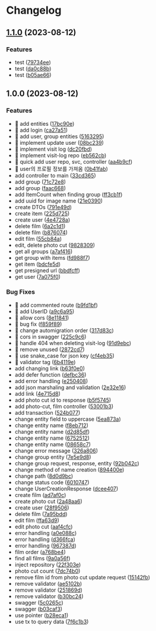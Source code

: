 # Changelog

## [1.1.0](https://github.com/Nexters/pinterest/compare/v1.0.0...v1.1.0) (2023-08-12)


### Features

* test ([79734ee](https://github.com/Nexters/pinterest/commit/79734ee57d15a710da970eea0802b09dcee47520))
* test ([da0c88b](https://github.com/Nexters/pinterest/commit/da0c88bc5e1b36595b8781d41dc71ee6bda8f5fa))
* test ([b05ae66](https://github.com/Nexters/pinterest/commit/b05ae6679a23b293bea57a8cf732ecf816b98e07))

## 1.0.0 (2023-08-12)


### Features

* 🎸 add entities ([17bc90e](https://github.com/Nexters/pinterest/commit/17bc90e3069c96c46e8928bb4d10515fce93b36c))
* 🎸 add login ([ca27a51](https://github.com/Nexters/pinterest/commit/ca27a5117e54e5bde3f30377657a408e7331eb96))
* 🎸 add user, group entities ([5163295](https://github.com/Nexters/pinterest/commit/516329549afde5e3f9b9261418d8ecad8d9f95b3))
* 🎸 implement update user ([08bc239](https://github.com/Nexters/pinterest/commit/08bc239dcffc7c069046dd3bb06a2b623f111f20))
* 🎸 implement visit log ([dc20fbd](https://github.com/Nexters/pinterest/commit/dc20fbd38c19ca4bc27383d70cda8b77c5d470fa))
* 🎸 implement visit-log repo ([eb562cb](https://github.com/Nexters/pinterest/commit/eb562cb37b1cf319e523c4045339a327f0d7a4fe))
* 🎸 quick add user repo, svc, controller ([aa4b9cf](https://github.com/Nexters/pinterest/commit/aa4b9cffdd76c3d74d4b85ec0983aea227114186))
* 🎸 user의 프로필 정보를 가져옴 ([0b41fab](https://github.com/Nexters/pinterest/commit/0b41fab7cb4b22749f51bfc04a5b761ef25c0fed))
* add controller to main ([33cd365](https://github.com/Nexters/pinterest/commit/33cd365f26052f817a1cf6370b5773d19c95cbfe))
* add group ([71c72e8](https://github.com/Nexters/pinterest/commit/71c72e8d4029e1d8d7a6c9f607f6adee841a8a3d))
* add group ([faac668](https://github.com/Nexters/pinterest/commit/faac6685a5d8c8fba279641308e2bc7d8b8d5115))
* add ItemCount when finding group ([ff3cb1f](https://github.com/Nexters/pinterest/commit/ff3cb1f5177acf57cb7207d4cd042afada9fa0ba))
* add uuid for image name ([21e0390](https://github.com/Nexters/pinterest/commit/21e0390719aae52dfc82e3aa74b891aa2a1d5361))
* create DTOs ([791e49d](https://github.com/Nexters/pinterest/commit/791e49d24e88c3a4734c120c7d26371148578c31))
* create item ([225d725](https://github.com/Nexters/pinterest/commit/225d725306e8849b7abbd78683013ca43c26e10f))
* create user ([4e4728a](https://github.com/Nexters/pinterest/commit/4e4728a8470e3c9097b777f7dace0bbabcad7e10))
* delete film ([6a2c1d1](https://github.com/Nexters/pinterest/commit/6a2c1d177f6302a191d9acb0c26badda122e6327))
* delete film ([b876074](https://github.com/Nexters/pinterest/commit/b876074f34231cdf58062662dc9fa3596578ec8c))
* edit film ([55cb84a](https://github.com/Nexters/pinterest/commit/55cb84ab089a910d10eb9f481c2edfb547e306ef))
* edit, delete photo cut ([9828309](https://github.com/Nexters/pinterest/commit/9828309e60ae01c515d7720a9ba3d30c3ce42e91))
* get all groups ([a7af416](https://github.com/Nexters/pinterest/commit/a7af41686c52bc152b304cfa3f984aa37cd14f17))
* get group with items ([fd988f7](https://github.com/Nexters/pinterest/commit/fd988f79710f6417eb17668f4c40c2fbb3030645))
* get item ([bdcfe5d](https://github.com/Nexters/pinterest/commit/bdcfe5d0d2f53f8849d14bc8acdfd4e674b962d0))
* get presigned url ([bbdfcff](https://github.com/Nexters/pinterest/commit/bbdfcff0b74deaeb1c72b0710f453469ff3e9b5b))
* get user ([7a075f0](https://github.com/Nexters/pinterest/commit/7a075f07b704efc577508b2b74212191f995a543))


### Bug Fixes

* 🐛 add commented route ([b9fd1bf](https://github.com/Nexters/pinterest/commit/b9fd1bf33d39c9786e797274031e06b9e13cfc7d))
* 🐛 add UserID ([a9c6a95](https://github.com/Nexters/pinterest/commit/a9c6a95915ec4805a64d192bbc2e4fa791f846eb))
* 🐛 allow cors ([8e11841](https://github.com/Nexters/pinterest/commit/8e11841fe67b259495a6344355b5c9395eb9639f))
* 🐛 bug fix ([f859f89](https://github.com/Nexters/pinterest/commit/f859f899b5a91a7565810762f6637443f7fd1bda))
* 🐛 change automigration order ([317d83c](https://github.com/Nexters/pinterest/commit/317d83c280af0d8d948b9e7f37274aa849d7a22f))
* 🐛 cors in swagger ([225c9c6](https://github.com/Nexters/pinterest/commit/225c9c6aadddadc19ff70e74c1e6a89faa5fe479))
* 🐛 handle 404 when deleting visit-log ([91d9ebc](https://github.com/Nexters/pinterest/commit/91d9ebc84d8b33939543f5032e0322cc3236f074))
* 🐛 remove unused ([2872cd7](https://github.com/Nexters/pinterest/commit/2872cd79c271be444e4f73e61f709fcdf23e6afc))
* 🐛 use snake_case for json key ([cf4eb35](https://github.com/Nexters/pinterest/commit/cf4eb35eb8b1f69a3aad46bef8d1f0774bbd5eae))
* 🐛 validator tag ([6b4119e](https://github.com/Nexters/pinterest/commit/6b4119edbd914a8a56daf2bca2674f83bbee49c5))
* add changing link ([b63f0e0](https://github.com/Nexters/pinterest/commit/b63f0e0c2e97202b8011abb30844574056a2c80b))
* add defer function ([defbc36](https://github.com/Nexters/pinterest/commit/defbc36f6e1c319a6d682ffd03ede6c4d6f4e9a6))
* add error handling ([e250408](https://github.com/Nexters/pinterest/commit/e250408960b4dafc94ee378573749c53e1addb26))
* add json marshaling and  validation ([2e32e16](https://github.com/Nexters/pinterest/commit/2e32e16793f1790638291c8a4d3d30bdf669df32))
* add link ([4e715d8](https://github.com/Nexters/pinterest/commit/4e715d8b405af854a34aa16ae668f97225985fcd))
* add photo cut id to response ([b5f5745](https://github.com/Nexters/pinterest/commit/b5f5745004abc5bddf5afbf50c869ec56e92e96a))
* add photo-cut, film controller ([53001b3](https://github.com/Nexters/pinterest/commit/53001b3cd4804a960a979817c88c492c5d0b8434))
* add transaction ([524b077](https://github.com/Nexters/pinterest/commit/524b07796047650bf5e3185268937d2c0381320e))
* change entity field to uppercase ([5ea873a](https://github.com/Nexters/pinterest/commit/5ea873a48dccf442b9472f9df600767d6cb8de73))
* change entity name ([f8eb712](https://github.com/Nexters/pinterest/commit/f8eb7128f35695d605afbb0342294f4f8acae4c6))
* change entity name ([d2d85df](https://github.com/Nexters/pinterest/commit/d2d85df6a2e2d98b0394ca2568f8afa0881c15c5))
* change entity name ([6752512](https://github.com/Nexters/pinterest/commit/67525122a488540a539cb48e7cd8e73f27d1b187))
* change entity name ([08658c7](https://github.com/Nexters/pinterest/commit/08658c7e052a47453f159d23bba19997b75c775c))
* change error message ([326a806](https://github.com/Nexters/pinterest/commit/326a80654cfd73b19bf665ca182105ceb10e59c7))
* change group entity ([7e5e9d8](https://github.com/Nexters/pinterest/commit/7e5e9d8ce1cec0c6843aa57951847141ecb1d15e))
* change group request, response, entity ([92b042c](https://github.com/Nexters/pinterest/commit/92b042c9a31d04c62881fc5e160f71af5ec6919e))
* change method of name creation ([894400e](https://github.com/Nexters/pinterest/commit/894400ef03da8c46740ffbbbd56ae0793c1a8c52))
* change path ([8d0d9bc](https://github.com/Nexters/pinterest/commit/8d0d9bccb424930bb6369454382ea69cf0b0c6fb))
* change status code ([6010747](https://github.com/Nexters/pinterest/commit/60107475300f7cde61d1af18471efc5a4c92c411))
* change UserCreationResponse ([dcee407](https://github.com/Nexters/pinterest/commit/dcee4076e30976724b769c804c04a5d3e9ae3025))
* create film ([ad7af0c](https://github.com/Nexters/pinterest/commit/ad7af0cb12079bdfb71ecd648ff22fddbe3118f6))
* create photo cut ([2a48aa6](https://github.com/Nexters/pinterest/commit/2a48aa6d2877603c6eaf4337b9e2f0c5d6026968))
* create user ([28f9506](https://github.com/Nexters/pinterest/commit/28f9506c9d9be4cc7e9f66149d7a2b12d92af690))
* delete film ([7a95bdd](https://github.com/Nexters/pinterest/commit/7a95bddf4d9d5478f2b1a24b6a6a52948e9563f8))
* edit film ([ffa63d9](https://github.com/Nexters/pinterest/commit/ffa63d9f6f53886cba147bfe76a94ff0c202f2de))
* edit photo cut ([aaf4cfc](https://github.com/Nexters/pinterest/commit/aaf4cfc06af8dc42cc2386708e2a5dd0eaecdefd))
* error handling ([a0e088c](https://github.com/Nexters/pinterest/commit/a0e088c11aaa92e1c773b65f4958a16cdc8a0d06))
* error handling ([d366fca](https://github.com/Nexters/pinterest/commit/d366fca74bb5301075c1afb57beed9b9d3bf7c11))
* error handling ([967387d](https://github.com/Nexters/pinterest/commit/967387d0c368eee870ba0f6d6fc96cac62383db0))
* film order ([a768be4](https://github.com/Nexters/pinterest/commit/a768be4f2369cac369392f7f61d2a57b74592cbd))
* find all films ([9a0a56f](https://github.com/Nexters/pinterest/commit/9a0a56fcfabff66ca1d5e574d1962bb28ff766da))
* inject repository ([22f303e](https://github.com/Nexters/pinterest/commit/22f303eebb664033803ff9f73b1a1316261edf98))
* photo cut count ([7dc74b0](https://github.com/Nexters/pinterest/commit/7dc74b0949e022fe17414dc09d5085e3d720784c))
* remove film id from photo cut update request ([15142fb](https://github.com/Nexters/pinterest/commit/15142fb59af5421e8c255cc627163f99b53da9db))
* remove validator ([ae5102b](https://github.com/Nexters/pinterest/commit/ae5102b8e5f66df63f84c96a6b26ce671ccdb360))
* remove validator ([251869d](https://github.com/Nexters/pinterest/commit/251869dfa33d1e57ab93835ca0b7f2ff82e1cda8))
* remove validator ([b30bc24](https://github.com/Nexters/pinterest/commit/b30bc247c329a7bf3d1998f455a013b217b3f805))
* swagger ([5c0265c](https://github.com/Nexters/pinterest/commit/5c0265cd5abad85cb4b1174d020c40c9c906e640))
* swagger ([b03caf3](https://github.com/Nexters/pinterest/commit/b03caf3c622cf9dbdfec775c10ae92a329a466ff))
* use pointer ([b28eca1](https://github.com/Nexters/pinterest/commit/b28eca17197715f1e8506708291c058311620afb))
* use tx to query data ([7f6c1b3](https://github.com/Nexters/pinterest/commit/7f6c1b3deb34ad8336c61f6f7bd6d976ea056a15))
